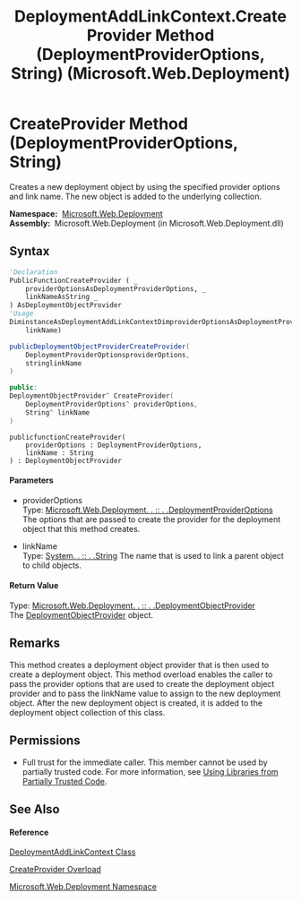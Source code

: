 ﻿---
title: DeploymentAddLinkContext.CreateProvider Method (DeploymentProviderOptions, String) (Microsoft.Web.Deployment)
TOCTitle: CreateProvider Method (DeploymentProviderOptions, String)
ms:assetid: M:Microsoft.Web.Deployment.DeploymentAddLinkContext.CreateProvider(Microsoft.Web.Deployment.DeploymentProviderOptions,System.String)
ms:mtpsurl: https://msdn.microsoft.com/en-us/library/microsoft.web.deployment.deploymentaddlinkcontext.createprovider(v=VS.90)
ms:contentKeyID: 20208932
ms.date: 05/02/2012
mtps_version: v=VS.90
dev_langs:
- vb
- csharp
- c++
- jscript
api_location:
- Microsoft.Web.Deployment.dll
api_name:
- Microsoft.Web.Deployment.DeploymentAddLinkContext.CreateProvider
api_type:
- Managed
topic_type:
- apiref
- kbSyntax
product_family_name: VS
ROBOTS: INDEX,FOLLOW
---

# CreateProvider Method (DeploymentProviderOptions, String)

Creates a new deployment object by using the specified provider options and link name. The new object is added to the underlying collection.

**Namespace:**  [Microsoft.Web.Deployment](microsoft-web-deployment-namespace.md)  
**Assembly:**  Microsoft.Web.Deployment (in Microsoft.Web.Deployment.dll)

## Syntax

``` vb
'Declaration
PublicFunctionCreateProvider ( _
    providerOptionsAsDeploymentProviderOptions, _
    linkNameAsString _
) AsDeploymentObjectProvider
'Usage
DiminstanceAsDeploymentAddLinkContextDimproviderOptionsAsDeploymentProviderOptionsDimlinkNameAsStringDimreturnValueAsDeploymentObjectProviderreturnValue = instance.CreateProvider(providerOptions, _
    linkName)
```

``` csharp
publicDeploymentObjectProviderCreateProvider(
    DeploymentProviderOptionsproviderOptions,
    stringlinkName
)
```

``` c++
public:
DeploymentObjectProvider^ CreateProvider(
    DeploymentProviderOptions^ providerOptions, 
    String^ linkName
)
```

``` jscript
publicfunctionCreateProvider(
    providerOptions : DeploymentProviderOptions, 
    linkName : String
) : DeploymentObjectProvider
```

#### Parameters

  - providerOptions  
    Type: [Microsoft.Web.Deployment. . :: . .DeploymentProviderOptions](deploymentprovideroptions-class-microsoft-web-deployment.md)  
    The options that are passed to create the provider for the deployment object that this method creates.  

<!-- end list -->

  - linkName  
    Type: [System. . :: . .String](https://msdn.microsoft.com/en-us/library/s1wwdcbf\(v=vs.90\))  
    The name that is used to link a parent object to child objects.  

#### Return Value

Type: [Microsoft.Web.Deployment. . :: . .DeploymentObjectProvider](deploymentobjectprovider-class-microsoft-web-deployment.md)  
The [DeploymentObjectProvider](deploymentobjectprovider-class-microsoft-web-deployment.md) object.  

## Remarks

This method creates a deployment object provider that is then used to create a deployment object. This method overload enables the caller to pass the provider options that are used to create the deployment object provider and to pass the linkName value to assign to the new deployment object. After the new deployment object is created, it is added to the deployment object collection of this class.

## Permissions

  - Full trust for the immediate caller. This member cannot be used by partially trusted code. For more information, see [Using Libraries from Partially Trusted Code](https://msdn.microsoft.com/en-us/library/8skskf63\(v=vs.90\)).

## See Also

#### Reference

[DeploymentAddLinkContext Class](deploymentaddlinkcontext-class-microsoft-web-deployment.md)

[CreateProvider Overload](deploymentaddlinkcontext-createprovider-method-microsoft-web-deployment.md)

[Microsoft.Web.Deployment Namespace](microsoft-web-deployment-namespace.md)

